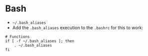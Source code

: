 # Bash

- `~/.bash_aliases`
- Add the `.bash_aliases` execution to the `.bashrc` for this to work:
```
# Functions
if [ -f ~/.bash_aliases ]; then
	. ~/.bash_aliases
fi
```
